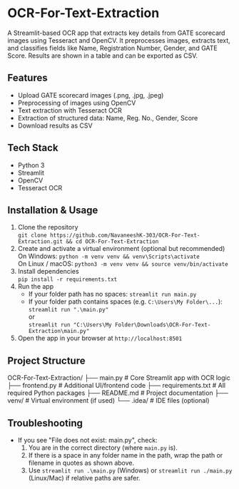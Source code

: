 # OCR-For-Text-Extraction

A Streamlit-based OCR app that extracts key details from GATE scorecard images using Tesseract and OpenCV. It preprocesses images, extracts text, and classifies fields like Name, Registration Number, Gender, and GATE Score. Results are shown in a table and can be exported as CSV.

## Features
- Upload GATE scorecard images (.png, .jpg, .jpeg)
- Preprocessing of images using OpenCV
- Text extraction with Tesseract OCR
- Extraction of structured data: Name, Reg. No., Gender, Score
- Download results as CSV

## Tech Stack
- Python 3
- Streamlit
- OpenCV
- Tesseract OCR

## Installation & Usage
1. Clone the repository  
   `git clone https://github.com/NavaneeshK-303/OCR-For-Text-Extraction.git && cd OCR-For-Text-Extraction`
2. Create and activate a virtual environment (optional but recommended)  
   On Windows: `python -m venv venv && venv\Scripts\activate`  
   On Linux / macOS: `python3 -m venv venv && source venv/bin/activate`
3. Install dependencies  
   `pip install -r requirements.txt`
4. Run the app  
   - If your folder path has no spaces: `streamlit run main.py`  
   - If your folder path contains spaces (e.g. `C:\Users\My Folder\...`):  
     `streamlit run ".\main.py"`  
     or  
     `streamlit run "C:\Users\My Folder\Downloads\OCR-For-Text-Extraction\main.py"`
5. Open the app in your browser at `http://localhost:8501`

## Project Structure
OCR-For-Text-Extraction/
├── main.py # Core Streamlit app with OCR logic
├── frontend.py # Additional UI/frontend code
├── requirements.txt # All required Python packages
├── README.md # Project documentation
├── venv/ # Virtual environment (if used)
└── .idea/ # IDE files (optional)

## Troubleshooting
- If you see "File does not exist: main.py", check:
  1. You are in the correct directory (where `main.py` is).
  2. If there is a space in any folder name in the path, wrap the path or filename in quotes as shown above.
  3. Use `streamlit run .\main.py` (Windows) or `streamlit run ./main.py` (Linux/Mac) if relative paths are safer.


